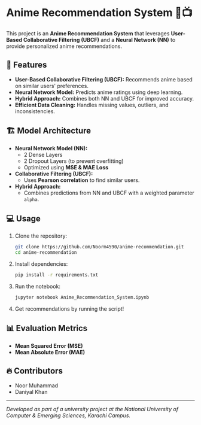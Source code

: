 # Anime Recommendation System 🎥📺

This project is an **Anime Recommendation System** that leverages **User-Based Collaborative Filtering (UBCF)** and a **Neural Network (NN)** to provide personalized anime recommendations.

## 🚀 Features
- **User-Based Collaborative Filtering (UBCF):** Recommends anime based on similar users' preferences.
- **Neural Network Model:** Predicts anime ratings using deep learning.
- **Hybrid Approach:** Combines both NN and UBCF for improved accuracy.
- **Efficient Data Cleaning:** Handles missing values, outliers, and inconsistencies.

## 🏗 Model Architecture
- **Neural Network Model (NN):**
  - 2 Dense Layers
  - 2 Dropout Layers (to prevent overfitting)
  - Optimized using **MSE & MAE Loss**
- **Collaborative Filtering (UBCF):**
  - Uses **Pearson correlation** to find similar users.
- **Hybrid Approach:**
  - Combines predictions from NN and UBCF with a weighted parameter `alpha`.

## 💻 Usage
1. Clone the repository:
   ```bash
   git clone https://github.com/Noorm4590/anime-recommendation.git
   cd anime-recommendation
   ```
2. Install dependencies:
   ```bash
   pip install -r requirements.txt
   ```
3. Run the notebook:
   ```bash
   jupyter notebook Anime_Recommendation_System.ipynb
   ```
4. Get recommendations by running the script!

## 📊 Evaluation Metrics
- **Mean Squared Error (MSE)**
- **Mean Absolute Error (MAE)**

## 🔥 Contributors
- Noor Muhammad
- Daniyal Khan

---

*Developed as part of a university project at the National University of Computer & Emerging Sciences, Karachi Campus.*

